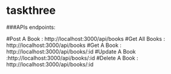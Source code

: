 # taskthree
###APIs endpoints:

#Post A Book : http://localhost:3000/api/books
#Get All Books : http://localhost:3000/api/books
#Get A Book : http://localhost:3000/api/books/:id
#Update A Book :http://localhost:3000/api/books/:id
#Delete A Book : http://localhost:3000/api/books/:id
